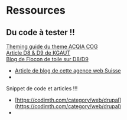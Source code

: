 # Ressources

## Du code à tester !!

[Theming guide du theme ACQIA COG](https://github.com/acquia-pso/cog/tree/8.x-1.x/starterkit/_theming-guide)  
[Article D8 & D9 de KGAUT](https://www.kgaut.net/sujets/drupal-9.html)  
[Blog de Flocon de toile sur D8/D9](https://www.flocondetoile.fr/blog)



* [Article de blog de cette agence web Suisse](https://antistatique-website-2020.vercel.app/blog)
* 
Snippet de code et articles !!!

* [https://codimth.com/category/web/drupal](https://codimth.com/category/web/drupal)
* 
